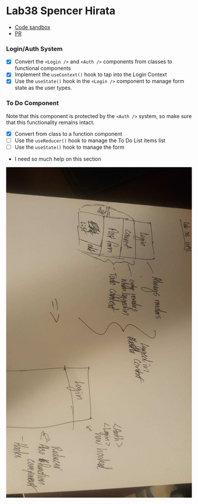 # Lab38 Spencer Hirata

- [Code sandbox](https://codesandbox.io/s/m9oz91vmmy)
- [PR](https://github.com/shiratap/Lab38/pull/3)

### Login/Auth System

- [x] Convert the `<Login />` and `<Auth />` components from classes to functional components
- [x] Implement the `useContext()` hook to tap into the Login Context
- [x] Use the `useState()` hook in the `<Login />` component to manage form state as the user types.

### To Do Component

Note that this component is protected by the `<Auth />` system, so make sure that this functionality remains intact.

- [x] Convert from class to a function component
- [ ] Use the `useReducer()` hook to manage the To Do List items list
- [ ] Use the `useState()` hook to manage the form

- I need so much help on this section

![UML](./Lab38.jpg)
